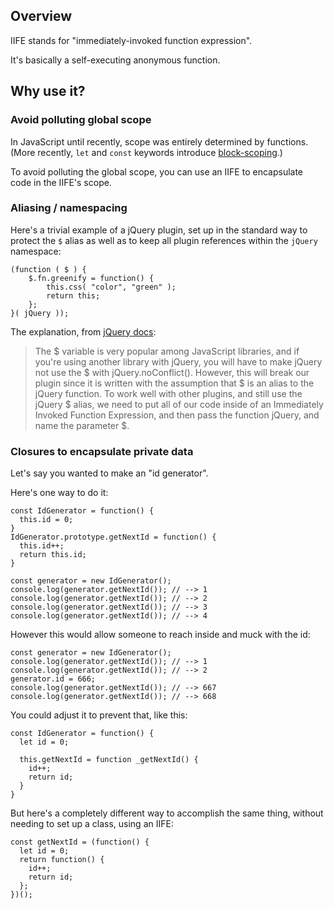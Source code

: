 ## Overview

IIFE stands for "immediately-invoked function expression". 

It's basically a self-executing anonymous function.

## Why use it?

### Avoid polluting global scope

In JavaScript until recently, scope was entirely determined by functions. (More recently, `let` and `const` keywords introduce [block-scoping](https://developer.mozilla.org/en-US/docs/Web/JavaScript/Reference/Statements/let#Scoping_rules_2).)

To avoid polluting the global scope, you can use an IIFE to encapsulate code in the IIFE's scope.
	
### Aliasing / namespacing

Here's a trivial example of a jQuery plugin, set up in the standard way to protect the `$` alias as well as to keep all plugin references within the `jQuery` namespace:

```
(function ( $ ) {
    $.fn.greenify = function() {
        this.css( "color", "green" );
        return this;
    };
}( jQuery ));
```

The explanation, from [jQuery docs](https://learn.jquery.com/plugins/basic-plugin-creation/):

> The $ variable is very popular among JavaScript libraries, and if you're using another library with jQuery, you will have to make jQuery not use the $ with jQuery.noConflict(). However, this will break our plugin since it is written with the assumption that $ is an alias to the jQuery function. To work well with other plugins, and still use the jQuery $ alias, we need to put all of our code inside of an Immediately Invoked Function Expression, and then pass the function jQuery, and name the parameter $.

### Closures to encapsulate private data

Let's say you wanted to make an "id generator".

Here's one way to do it:

```
const IdGenerator = function() {
  this.id = 0;
}
IdGenerator.prototype.getNextId = function() {
  this.id++;
  return this.id;
}

const generator = new IdGenerator();
console.log(generator.getNextId()); // --> 1
console.log(generator.getNextId()); // --> 2
console.log(generator.getNextId()); // --> 3
console.log(generator.getNextId()); // --> 4
```

However this would allow someone to reach inside and muck with the id:

```
const generator = new IdGenerator();
console.log(generator.getNextId()); // --> 1
console.log(generator.getNextId()); // --> 2
generator.id = 666;
console.log(generator.getNextId()); // --> 667
console.log(generator.getNextId()); // --> 668
```

You could adjust it to prevent that, like this:

```
const IdGenerator = function() {
  let id = 0;

  this.getNextId = function _getNextId() {
    id++;
    return id;    
  }
}
```

But here's a completely different way to accomplish the same thing, without needing to set up a class, using an IIFE:

```
const getNextId = (function() {
  let id = 0;
  return function() {
    id++;
    return id;
  };
})();
```


